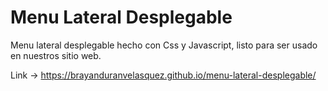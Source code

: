 # Menu Lateral Desplegable
Menu lateral desplegable hecho con Css y Javascript, listo para ser usado en nuestros sitio web.

Link -> https://brayanduranvelasquez.github.io/menu-lateral-desplegable/

